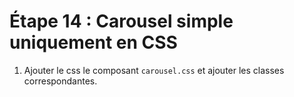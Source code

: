 # Étape 14 : Carousel simple uniquement en CSS

1. Ajouter le css le composant `carousel.css` et ajouter les classes correspondantes.